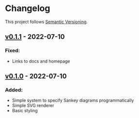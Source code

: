 # Changelog

This project follows [Semantic Versioning](https://semver.org/spec/v2.0.0.html).

## [v0.1.1](https://crates.io/crates/sankey/0.1.1) - 2022-07-10

### Fixed:
* Links to docs and homepage

## [v0.1.0](https://crates.io/crates/sankey/0.1.0) - 2022-07-10

### Added:
* Simple system to specify Sankey diagrams programmatically
* Simple SVG renderer
* Basic styling
